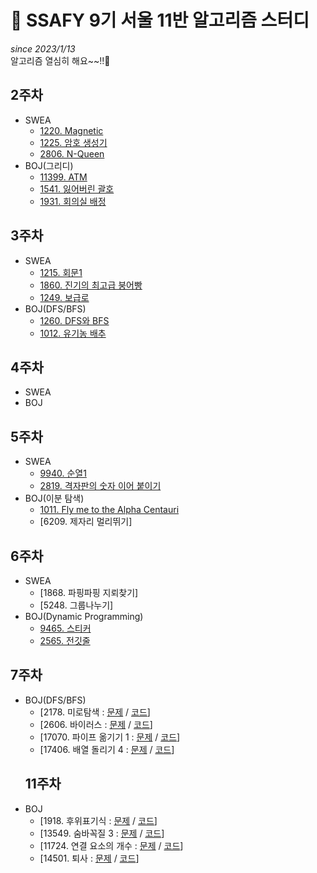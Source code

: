 # 📓 SSAFY 9기 서울 11반 알고리즘 스터디

_since 2023/1/13_  
알고리즘 열심히 해요~~!!🤗

## 2주차

- SWEA
  - [1220. Magnetic](https://github.com/SSAFY-9th-Seoul-class-11/jongwon_lee/blob/main/SWEA/1220_Magnetic/Solution.java)
  - [1225. 암호 생성기](https://github.com/SSAFY-9th-Seoul-class-11/jongwon_lee/blob/main/SWEA/1225_%EC%95%94%ED%98%B8%EC%83%9D%EC%84%B1%EA%B8%B0/Solution.java)
  - [2806. N-Queen](https://github.com/SSAFY-9th-Seoul-class-11/jongwon_lee/blob/main/SWEA/2806_%20N-Queen/Solution.java)
- BOJ(그리디)
  - [11399. ATM](https://github.com/SSAFY-9th-Seoul-class-11/jongwon_lee/blob/main/BOJ/Greedy%20algorithm/11399.%20ATM/Main.java)
  - [1541. 잃어버린 괄호](https://github.com/SSAFY-9th-Seoul-class-11/jongwon_lee/blob/main/BOJ/Greedy%20algorithm/1541.%20%EC%9E%83%EC%96%B4%EB%B2%84%EB%A6%B0%20%EA%B4%84%ED%98%B8/Main.java)
  - [1931. 회의실 배정](https://github.com/SSAFY-9th-Seoul-class-11/jongwon_lee/blob/main/BOJ/Greedy%20algorithm/1931.%20%ED%9A%8C%EC%9D%98%EC%8B%A4%20%EB%B0%B0%EC%A0%95/Main.java)

## 3주차

- SWEA
  - [1215. 회문1](<https://github.com/SSAFY-9th-Seoul-class-11/jongwon_lee/blob/main/SWEA/1215_%ED%9A%8C%EB%AC%B81%20(D3)/Solution.java>)
  - [1860. 진기의 최고급 붕어빵](<https://github.com/SSAFY-9th-Seoul-class-11/jongwon_lee/blob/main/SWEA/1860_%EC%A7%84%EA%B8%B0%EC%9D%98%20%EC%B5%9C%EA%B3%A0%EA%B8%89%20%EB%B6%95%EC%96%B4%EB%B9%B5%20(D3)/Solution.java>)
  - [1249. 보급로]()
- BOJ(DFS/BFS)
  - [1260. DFS와 BFS](https://github.com/SSAFY-9th-Seoul-class-11/jongwon_lee/blob/main/BOJ/dfs%2C%20bfs/1260.%20DFS%EC%99%80%20BFS/Main.java)
  - [1012. 유기농 배추](https://github.com/SSAFY-9th-Seoul-class-11/jongwon_lee/blob/main/BOJ/dfs%2C%20bfs/1012.%20%EC%9C%A0%EA%B8%B0%EB%86%8D%20%EB%B0%B0%EC%B6%94/Main.java)

## 4주차

- SWEA
- BOJ

## 5주차

- SWEA
  - [9940. 순열1](https://github.com/SSAFY-9th-Seoul-class-11/jongwon_lee/blob/main/SWEA/9940_%EC%88%9C%EC%97%B41/Solution.java)
  - [2819. 격자판의 숫자 이어 붙이기](https://github.com/SSAFY-9th-Seoul-class-11/jongwon_lee/blob/main/SWEA/2819_%EA%B2%A9%EC%9E%90%ED%8C%90%EC%9D%98%20%EC%88%AB%EC%9E%90%20%EC%9D%B4%EC%96%B4%20%EB%B6%99%EC%9D%B4%EA%B8%B0/Solution.java)
- BOJ(이분 탐색)
  - [1011. Fly me to the Alpha Centauri](https://github.com/SSAFY-9th-Seoul-class-11/jongwon_lee/blob/main/BOJ/%EC%9D%B4%EB%B6%84%ED%83%90%EC%83%89/1011.%20Fly%20me%20to%20the%20Alpha%20Centauri/Main.java)
  - [6209. 제자리 멀리뛰기]

## 6주차

- SWEA
  - [1868. 파핑파핑 지뢰찾기]
  - [5248. 그룹나누기]
- BOJ(Dynamic Programming)
  - [9465. 스티커](https://github.com/SSAFY-9th-Seoul-class-11/jongwon_lee/blob/main/BOJ/dp/9465.%20%EC%8A%A4%ED%8B%B0%EC%BB%A4/Main.java)
  - [2565. 전깃줄](https://github.com/SSAFY-9th-Seoul-class-11/jongwon_lee/blob/main/BOJ/dp/2565.%20%EC%A0%84%EA%B9%83%EC%A4%84/Main.java)

## 7주차

- BOJ(DFS/BFS)
  - [2178. 미로탐색 : [문제](https://www.acmicpc.net/problem/2178) / [코드](https://github.com/SSAFY-9th-Seoul-class-11/jongwon_lee/blob/main/BOJ/dfs%2C%20bfs/2178.%20%EB%AF%B8%EB%A1%9C%20%ED%83%90%EC%83%89/Main.java)]
  - [2606. 바이러스 : [문제](https://www.acmicpc.net/problem/2606) / [코드](https://github.com/SSAFY-9th-Seoul-class-11/jongwon_lee/blob/main/BOJ/dfs%2C%20bfs/2606.%20%EB%B0%94%EC%9D%B4%EB%9F%AC%EC%8A%A4/Main.java)]
  - [17070. 파이프 옮기기 1 : [문제](https://www.acmicpc.net/problem/17070) / [코드](https://github.com/SSAFY-9th-Seoul-class-11/jongwon_lee/blob/main/BOJ/dfs%2C%20bfs/17070.%20%ED%8C%8C%EC%9D%B4%ED%94%84%20%EC%98%AE%EA%B8%B0%EA%B8%B0%201/Main.java)]
  - [17406. 배열 돌리기 4 : [문제](https://www.acmicpc.net/problem/17406) / [코드](https://github.com/SSAFY-9th-Seoul-class-11/jongwon_lee/blob/main/BOJ/17406.%20%EB%B0%B0%EC%97%B4%20%EB%8F%8C%EB%A6%AC%EA%B8%B0%204/Main.java)]
  ## 11주차
- BOJ
  - [1918. 후위표기식 : [문제](https://www.acmicpc.net/problem/1918) / [코드](https://github.com/SSAFY-9th-Seoul-class-11/jongwon_lee/blob/main/BOJ/%EC%8A%A4%ED%83%9D/1918.%20%ED%9B%84%EC%9C%84%ED%91%9C%EA%B8%B0%EC%8B%9D/Main.java)]
  - [13549. 숨바꼭질 3 : [문제](https://www.acmicpc.net/problem/13549) / [코드](https://github.com/SSAFY-9th-Seoul-class-11/jongwon_lee/blob/main/BOJ/%EB%84%88%EB%B9%84%20%EC%9A%B0%EC%84%A0%20%ED%83%90%EC%83%89/13549.%20%EC%88%A8%EB%B0%94%EA%BC%AD%EC%A7%883/Main.java)]
  - [11724. 연결 요소의 개수 : [문제](https://www.acmicpc.net/problem/11724) / [코드](https://github.com/SSAFY-9th-Seoul-class-11/jongwon_lee/blob/main/BOJ/%EA%B9%8A%EC%9D%B4%20%EC%9A%B0%EC%84%A0%20%ED%83%90%EC%83%89/11724.%20%EC%97%B0%EA%B2%B0%20%EC%9A%94%EC%86%8C%EC%9D%98%20%EA%B0%9C%EC%88%98/Main.java)]
  - [14501. 퇴사 : [문제](https://www.acmicpc.net/problem/14501) / [코드](https://github.com/SSAFY-9th-Seoul-class-11/jongwon_lee/blob/main/BOJ/dp/14501.%20%ED%87%B4%EC%82%AC/Main.java)]
